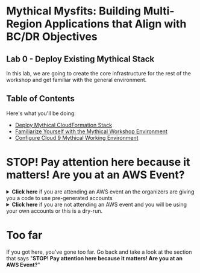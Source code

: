 # Mythical Mysfits: Building Multi-Region Applications that Align with BC/DR Objectives

## Lab 0 - Deploy Existing Mythical Stack

In this lab, we are going to create the core infrastructure for the rest of the workshop and get familiar with the general environment.

## Table of Contents

Here's what you'll be doing:

* [Deploy Mythical CloudFormation Stack](#deploy-mythical-cloudformation-stack)
* [Familiarize Yourself with the Mythical Workshop Environment](#familiarize-yourself-with-the-workshop-environment)
* [Configure Cloud 9 Mythical Working Environment](#configure-cloud9-working-environment)

# STOP! Pay attention here because it matters! Are you at an AWS Event?
<details>
<summary>
<b>Click here</b> if you are attending an AWS event an the organizers are giving you a code to use pre-generated accounts
</summary>
Follow the instructions that were given to you to get access to the account first. The stack will be deployed for your already.
</details>

<details>
<summary>
<b>Click here</b> if you are not attending an AWS event and you will be using your own accounts or this is a dry-run.
</summary>

### Deploy Mythical CloudFormation Stack

1\. Select an AWS Region

Log into the AWS Management Console and select an [AWS region](http://docs.aws.amazon.com/AWSEC2/latest/UserGuide/using-regions-availability-zones.html).  

The region dropdown is in the upper right hand corner of the console to the left of the Support dropdown menu.  For this workshop, choose either **US West (Oregon)**, **US East (Ohio)**, **EU (Ireland)** or **Asia Pacific (Singapore)**.  Workshop administrators will typically indicate which region you should use.

2\. Launch CloudFormation Stack to create core workshop infrastructure

Click on one of the **Deploy to AWS** icons below to region to stand up the core workshop infrastructure.

Region | Launch Template
------------ | -------------  
**Oregon** (us-west-2) | [![Launch Mythical Mysfits Stack into Oregon with CloudFormation](/images/deploy-to-aws.png)](https://console.aws.amazon.com/cloudformation/home?region=us-west-2#/stacks/new?stackName=mm-multi-region&templateURL=https://multi-region-workshop.s3-us-west-2.amazonaws.com/core.yml)  
**Ohio** (us-east-2) | [![Launch Mythical Mysfits Stack into Ohio with CloudFormation](/images/deploy-to-aws.png)](https://console.aws.amazon.com/cloudformation/home?region=us-east-2#/stacks/new?stackName=mm-multi-region&templateURL=https://multi-region-workshop.s3-us-west-2.amazonaws.com/core.yml)  
**Ireland** (eu-west-1) | [![Launch Mythical Mysfits Stack into Ireland with CloudFormation](/images/deploy-to-aws.png)](https://console.aws.amazon.com/cloudformation/home?region=eu-west-1#/stacks/new?stackName=mm-multi-region&templateURL=https://multi-region-workshop.s3-us-west-2.amazonaws.com/core.yml)  
**Singapore** (ap-southeast-1) | [![Launch Mythical Mysfits Stack into Singapore with CloudFormation](/images/deploy-to-aws.png)](https://console.aws.amazon.com/cloudformation/home?region=ap-southeast-1#/stacks/new?stackName=mm-multi-region&templateURL=https://multi-region-workshop.s3-us-west-2.amazonaws.com/core.yml)

The links above will bring you to the AWS CloudFormation console with the **Specify an Amazon S3 template URL** field populated and radio button selected. Just click **Next**. If you do not have this populated, please click the link above.

![CloudFormation Starting Stack](images/cfn-createstack-1.png)

4\. Configure stack options

No changes or inputs are required on the Configure stack options page.  Click **Next** to move on to the Review page.

5\. Review

On the Review page, take a look at all the parameters and make sure they're accurate. Check the box next to **I acknowledge that AWS CloudFormation might create IAM resources with custom names.** If you do not check this box, the stack creation will fail. As part of the cleanup, CloudFormation will remove the IAM Roles for you.

![CloudFormation IAM Capabilities](images/cfn-iam-capabilities.png)

Click **Create** to launch the CloudFormation stack.

## Checkpoint:

The CloudFormation stack will take a few minutes to launch.  Periodically check on the stack creation process in the CloudFormation Dashboard.  Your stack should show status **CREATE\_COMPLETE** in roughly 5-10 minutes. If you select box next to your stack and click on the **Events** tab, you can see what steps it's on.  

![CloudFormation CREATE_COMPLETE](images/cfn-create-complete.png)

If there was an [error](http://docs.aws.amazon.com/AWSCloudFormation/latest/UserGuide/troubleshooting.html#troubleshooting-errors) during the stack creation process, CloudFormation will rollback and terminate. You can investigate and troubleshoot by looking in the Events tab. Any errors encountered during stack creation will appear in the event stream as a failure.

### Familiarize yourself with the workshop environment

In this part of the workshop, you will simply familiarize yourself with the workshop environment. If you don't have resources anywhere, you skipped a step. Go back to [the infrastructure deployment step](https://github.com/hub714/multi-region-workshop/tree/issue1/lab-0-init#stop-pay-attention-here-because-it-matters-are-you-at-an-aws-event). Here's what we've deployed:

![CloudFormation Starting Stack](images/arch-starthere.png)

The CloudFormation template will launch the following:
* VPC with public subnets, routes and Internet Gateway
* An ECS cluster with no EC2 resources because we're using Fargate
* ECR repositories for your container images
* Application Load Balancer to front all your services
* Cloud9 Development Environment
* Code Deployment Infrastructure (CodeCommit, CodeBuild, CodePipeline)
* A DynamoDB table to store your mysfits and their data

1\. Access your AWS Cloud9 Development Environment

In the AWS Management Console, go to the [Cloud9 Dashboard](https://console.aws.amazon.com/cloud9/home) and find your environment which should be prefixed with the name of the CloudFormation stack you created earlier, in our case mythical-mysfits-devsecops. You can also find the name of your environment in the CloudFormation outputs as Cloud9Env. Click **Open IDE**.

![Cloud9 Env](images/cloud9.png)

2\. Familiarize yourself with the Cloud9 Environment

On the left pane (Blue), any files downloaded to your environment will appear here in the file tree. In the middle (Red) pane, any documents you open will show up here. Test this out by double clicking on README.md in the left pane and edit the file by adding some arbitrary text. Then save it by clicking **File** and **Save**. Keyboard shortcuts will work as well.

![Cloud9 Editing](images/cloud9-environment.png)

On the bottom, you will see a bash shell (Yellow). For the remainder of the lab, use this shell to enter all commands.  You can also customize your Cloud9 environment by changing themes, moving panes around, etc. As an example, you can change the theme from light to dark by following the instructions [here](https://docs.aws.amazon.com/cloud9/latest/user-guide/settings-theme.html).

### Configure Cloud9 Working Environment

1\. Clone Workshop Repo

There are a number of files and startup scripts we have pre-created for you. They're all in the main repo that you're using, so we'll clone that locally. Run this:

<pre>
$ git clone https://github.com/hub714/multi-region-workshop.git
</pre>

2\. Bootstrap

There are a number of files that need to be created in order for your services to run later, so let's create them now. This will also bootstrap and create services.

<pre>
$ cd ~/environment/multi-region-workshop
$ bootstrap/setup
</pre>

# Checkpoint

You made it to the end of Lab 0. You've deployed a service.

[Proceed to Lab 1](../lab-1-xray)
</details>

# Too far

If you got here, you've gone too far. Go back and take a look at the section that says "**STOP! Pay attention here because it matters! Are you at an AWS Event?**"
